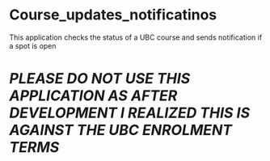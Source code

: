 # Course_updates_notificatinos
This application checks the status of a UBC course and sends notification if a spot is open

# ***PLEASE DO NOT USE THIS APPLICATION AS AFTER DEVELOPMENT I REALIZED THIS IS AGAINST THE UBC ENROLMENT TERMS***
